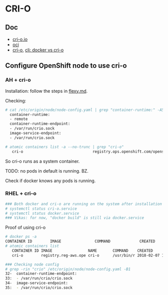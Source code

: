# CRI-O

## Doc

* [cri-o.io](http://cri-o.io/)
* [oci](https://www.opencontainers.org/)
* [cri-o](https://github.com/kubernetes-incubator/cri-o), [cli: docker vs cri-o](https://github.com/kubernetes-incubator/cri-o/blob/master/transfer.md)

## Configure OpenShift node to use cri-o

### AH + cri-o

Installation: follow the steps in [flexy.md](../learn/flexy.md).

Checking:

```sh
# cat /etc/origin/node/node-config.yaml | grep "container-runtime:" -A5
  container-runtime:
  - remote
  container-runtime-endpoint:
  - /var/run/crio.sock
  image-service-endpoint:
  - /var/run/crio.sock

# atomic containers list -a --no-trunc | grep "cri-o"
   cri-o                               registry.ops.openshift.com/openshift3/cri-o:latest       /usr/bin/run.sh                            2017-10-03 18:49 running    ostree     runc
```

So cri-o runs as a system container.

TODO: no pods in default is running. BZ.

Check if docker knows any pods is running.

### RHEL + cri-o

```sh
### Both docker and cri-o are running on the system after installation
# systemctl status cri-o.service
# systemctl status docker.service
### Vikas: for now, "docker build" is still via docker.service
```

Proof of using cri-o

```sh
# docker ps -a
CONTAINER ID        IMAGE               COMMAND             CREATED             STATUS              PORTS               NAMES
# atomic containers list
   CONTAINER ID IMAGE                NAME       COMMAND    CREATED          STATE      BACKEND    RUNTIME   
   cri-o        registry.reg-aws.ope cri-o      /usr/bin/r 2018-02-07 15:08 running    ostree     /bin/runc 

### Checking node config
# grep -rin "crio" /etc/origin/node/node-config.yaml -B1
32-  container-runtime-endpoint:
33:  - /var/run/crio/crio.sock
34-  image-service-endpoint:
35:  - /var/run/crio/crio.sock
```
